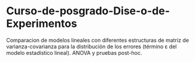 # Curso-de-posgrado-Dise-o-de-Experimentos

Comparacion de modelos lineales con diferentes estructuras de matriz de varianza-covarianza para la distribución de los errores (término ε del modelo estadístico lineal).
ANOVA y pruebas post-hoc.
